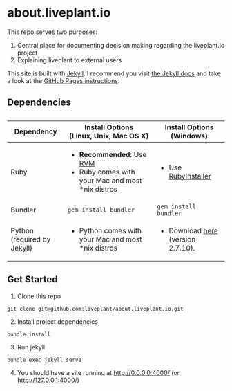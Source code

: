 # about.liveplant.io

This repo serves two purposes: 

1. Central place for documenting decision making regarding the liveplant.io
   project
2. Explaining liveplant to external users

This site is built with [Jekyll][]. I recommend you visit [the Jekyll docs][]
and take a look at the [GitHub Pages instructions][].

## Dependencies

<table class="table">
  <caption></caption>
  <thead>
    <tr>
      <th>Dependency</th>
      <th>Install Options <br> (Linux, Unix, Mac OS X)</th>
      <th>Install Options <br> (Windows)</th>
    </tr>
  </thead>
  <tbody>
    <tr>
      <td>Ruby</td>
      <td>
        <ul>
          <li><strong>Recommended:</strong> Use <a href="https://rvm.io">RVM</a></li>
          <li>Ruby comes with your Mac and most *nix distros</li>
        </ul>
      </td>
      <td>
        <ul>
          <li>Use <a href="http://rubyinstaller.org/">RubyInstaller</a></li>
        </ul>
      </td>
    </tr>
    <tr>
      <td>Bundler</td>
      <td><code>gem install bundler</code></td>
      <td><code>gem install bundler</code></td>
    </tr>
    <tr>
      <td>
        Python
        (required by Jekyll)
      </td>
      <td>
        <ul>
          <li>Python comes with your Mac and most *nix distros</li>
        </ul>
      </td>
      <td>
        <ul>
          <li>Download <a href="https://www.python.org/ftp/python/2.7.10/python-2.7.10.msi">here</a> (version 2.7.10).</li>
        </ul>
      </td>
    </tr>
  </tbody>
</table>

## Get Started

1. Clone this repo
```
git clone git@github.com:liveplant/about.liveplant.io.git
```
2. Install project dependencies
```
bundle install
```
3. Run jekyll
```
bundle exec jekyll serve
```
4. You should have a site running at http://0.0.0.0:4000/ (or http://127.0.0.1:4000/)

[Jekyll]: http://jekyllrb.com/
[the Jekyll docs]: http://jekyllrb.com/docs/home/
[GitHub Pages instructions]: https://help.github.com/articles/using-jekyll-with-pages/
